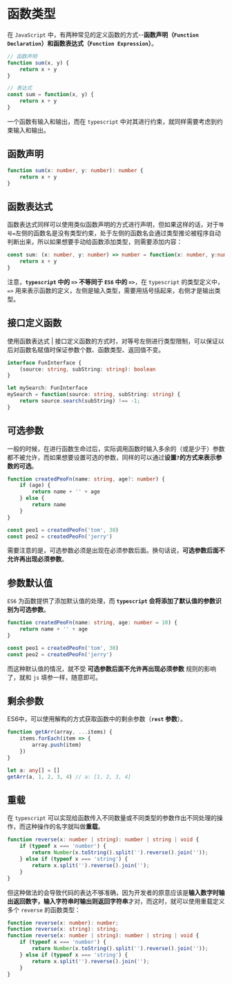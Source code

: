 # 函数类型

在 `JavaScript` 中，有两种常见的定义函数的方式--**函数声明（`Function Declaration`）**和**函数表达式（`Function Expression`）**。

```typescript
// 函数声明
function sum(x, y) {
    return x + y
}

// 表达式
const sum = function(x, y) {
    return x + y
}
```

一个函数有输入和输出，而在 `typescript` 中对其进行约束，就同样需要考虑到约束输入和输出。

## 函数声明

```typescript
function sum(x: number, y: number): number {
    return x + y
}
```

<!--注意，输入多余或是少于的参数，将会发生报错。-->

## 函数表达式

函数表达式同样可以使用类似函数声明的方式进行声明，但如果这样的话，对于`等号=`左侧的函数名是没有类型约束，处于左侧的函数名会通过类型推论被程序自动判断出来，所以如果想要手动给函数添加类型，则需要添加内容：

```typescript
const sum: (x: number, y: number) => number = function(x: number, y:number): number {
    return x + y
}
```

注意，**`typescript` 中的 `=>` 不等同于 `ES6` 中的 `=>`**，在 `typescript` 的类型定义中，`=>` 用来表示函数的定义，左侧是输入类型，需要用括号括起来，右侧才是输出类型。 

## 接口定义函数

使用函数表达式 |  接口定义函数的方式时，对等号左侧进行类型限制，可以保证以后对函数名赋值时保证参数个数、函数类型、返回值不变。

```typescript
interface FunInterface {
    (source: string, subString: string): boolean
}

let mySearch: FunInterface
mySearch = function(source: string, subString: string) {
    return source.search(subString) !== -1;
}
```

## 可选参数

一般的时候，在进行函数生命过后，实际调用函数时输入多余的（或是少于）参数都不被允许，而如果想要设置可选的参数，同样的可以通过**设置`?`的方式来表示参数的可选**。

```typescript
function createdPeoFn(name: string, age?: number) {
    if (age) {
        return name + '' + age
    } else {
        return name
    }
}

const peo1 = createdPeoFn('tom', 30)
const peo2 = createdPeoFn('jerry')
```

需要注意的是，可选参数必须是出现在必须参数后面。换句话说，**可选参数后面不允许再出现必须参数**。

## 参数默认值

`ES6` 为函数提供了添加默认值的处理，而 **`typescript` 会将添加了默认值的参数识别为可选参数**。

```typescript
function createdPeoFn(name: string, age: number = 10) {
    return name + '' + age
}

const peo1 = createdPeoFn('tom', 30)
const peo2 = createdPeoFn('jerry')
```

而这种默认值的情况，就不受 **可选参数后面不允许再出现必须参数** 规则的影响了，就和 `js` 填参一样，随意即可。

## 剩余参数

ES6中，可以使用解构的方式获取函数中的剩余参数（**`rest` 参数**）。

```typescript
function getArr(array, ...items) {
    items.forEach(item => {
        array.push(item)
    })
}

let a: any[] = []
getArr(a, 1, 2, 3, 4) // a: [1, 2, 3, 4]
```

<!--注意，rest 参数只能是函数的最后一项参数-->

## 重载

在 `typescript` 可以实现给函数传入不同数量或不同类型的参数作出不同处理的操作，而这种操作的名字就叫做**重载**。

```typescript
function reverse(x: number | string): number | string | void {
    if (typeof x === 'number') {
        return Number(x.toString().split('').reverse().join(''));
    } else if (typeof x === 'string') {
        return x.split('').reverse().join('');
    }
}
```

但这种做法的会导致代码的表达不够准确，因为开发者的原意应该是**输入数字时输出返回数字，输入字符串时输出则返回字符串**才对，而这时，就可以使用重载定义多个 `reverse` 的函数类型：

```typescript
function reverse(x: number): number;
function reverse(x: string): string;
function reverse(x: number | string): number | string | void {
    if (typeof x === 'number') {
        return Number(x.toString().split('').reverse().join(''));
    } else if (typeof x === 'string') {
        return x.split('').reverse().join('');
    }
}
```

<!--注意，TypeScript 会优先从最前面的函数定义开始匹配，所以多个函数定义如果有包含关系，需要优先把精确的定义写在前面。-->

